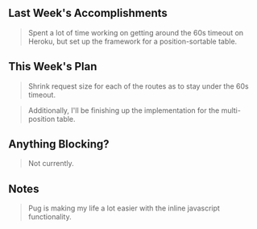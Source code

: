 ## Last Week's Accomplishments

> Spent a lot of time working on getting around the 60s timeout on Heroku, but set up the framework for a position-sortable table.

## This Week's Plan

> Shrink request size for each of the routes as to stay under the 60s timeout.

> Additionally, I'll be finishing up the implementation for the multi-position table.

## Anything Blocking?

> Not currently.

## Notes

> Pug is making my life a lot easier with the inline javascript functionality.
